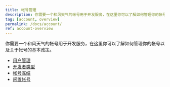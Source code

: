 ```yaml
---
title: 帐号管理
description: 你需要一个和风天气的帐号用于开发服务，在这里你可以了解如何管理你的帐号以及关于帐号的基本政策。
tag: [account, overview]
permalink: /docs/account/
ref: account-overview
---
```


你需要一个和风天气的帐号用于开发服务，在这里你可以了解如何管理你的帐号以及关于帐号的基本政策。

- [用户管理](/docs/account/management/)
- [开发者类型](/docs/account/developers/)
- [帐号冻结](/docs/account/suspension/)
- [闲置帐号](/docs/account/inactive/)
